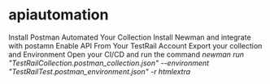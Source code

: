 # apiautomation
Install Postman
Automated Your Collection
Install Newman and integrate with postamn
Enable API From Your TestRail Account
Export your collection and Environment
Open your CI/CD and run the command *newman run "TestRailCollection.postman_collection.json" --environment "TestRailTest.postman_environment.json" -r htmlextra*
